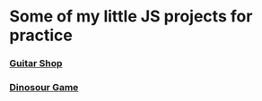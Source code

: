 # Some of my little JS projects for practice
### [Guitar Shop](https://simoffsky.github.io/JS-Practice/js-guitar-shop/)
### [Dinosour Game](https://simoffsky.github.io/JS-Practice/dinosour-game/)
